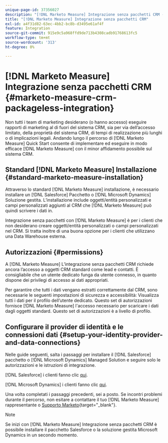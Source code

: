 ```yaml
---
unique-page-id: 37356027
description: "[!DNL Marketo Measure] Integrazione senza pacchetti CRM - [!DNL Marketo Measure]"
title: "[!DNL Marketo Measure] Integrazione senza pacchetti CRM"
exl-id: a4f31d82-63ec-4bb2-bc8b-d3495e61af4f
feature: Integration
source-git-commit: 915e9c5a968ffd9de713b4308cadb91768613fc5
workflow-type: tm+mt
source-wordcount: '313'
ht-degree: 0%

---
```


# [!DNL Marketo Measure] Integrazione senza pacchetti CRM {#marketo-measure-crm-packageless-integration}

Non tutti i team di marketing desiderano (o hanno accesso) eseguire rapporti di marketing al di fuori del sistema CRM, sia per via dell’accesso limitato, della proprietà del sistema CRM, di tempi di realizzazione più lunghi o di implicazioni legali. Andando lungo il percorso di [!DNL Marketo Measure] Quick Start consente di implementare ed eseguire in modo efficace [!DNL Marketo Measure] con il minor affidamento possibile sul sistema CRM.

## Standard [!DNL Marketo Measure] Installazione {#standard-marketo-measure-installation}

Attraverso lo standard [!DNL Marketo Measure] installazione, è necessario installare un [!DNL Salesforce] Pacchetto o [!DNL Microsoft Dynamics] Soluzione gestita. L’installazione include oggetti/entità personalizzati e campi personalizzati aggiunti al CRM che [!DNL Marketo Measure] può quindi scrivere i dati in.

Integrazione senza pacchetti con [!DNL Marketo Measure] è per i clienti che non desiderano creare oggetti/entità personalizzati o campi personalizzati nel CRM. Si tratta inoltre di una buona opzione per i clienti che utilizzano una Data Warehouse esterna.

## Autorizzazioni {#permissions}

A [!DNL Marketo Measure] L’integrazione senza pacchetti CRM richiede ancora l’accesso a oggetti CRM standard come lead e contatti. È consigliabile che un utente dedicato funga da utente connesso, in quanto dispone dei privilegi di accesso ai dati appropriati.

Per garantire che tutti i dati vengano estratti correttamente dal CRM, sono necessarie le seguenti impostazioni di sicurezza e accessibilità: Visualizza tutti i dati per il profilo dell’utente dedicato. Questo set di autorizzazioni fornisce [!DNL Marketo Measure] l&#39;accesso necessario per scaricare i dati dagli oggetti standard. Questo set di autorizzazioni è a livello di profilo.

## Configurare il provider di identità e le connessioni dati {#setup-your-identity-provider-and-data-connections}

Nelle guide seguenti, salta i passaggi per installare il [!DNL Salesforce] pacchetto o [!DNL Microsoft Dynamics] Managed Solution e seguire solo le autorizzazioni e le istruzioni di integrazione.

[!DNL Salesforce] i clienti fanno clic [qui](/help/configuration-and-setup/marketo-measure-and-salesforce/marketo-measure-salesforce-package-installation-and-set-up.md).

[!DNL Microsoft Dynamics] i clienti fanno clic [qui](/help/marketo-measure-and-dynamics/getting-started-with-marketo-measure-and-dynamics/microsoft-dynamics-crm-installation-guide.md).

Una volta completati i passaggi precedenti, sei a posto. Se incontri problemi durante il percorso, non esitare a contattare il tuo [!DNL Marketo Measure] rappresentante o [Supporto Marketo](https://nation.marketo.com/t5/support/ct-p/Support){target="_blank"}.

>[!NOTE]
>
>Se inizi con [!DNL Marketo Measure] Integrazione senza pacchetti CRM è possibile installare il pacchetto Salesforce o la soluzione gestita Microsoft Dynamics in un secondo momento.
